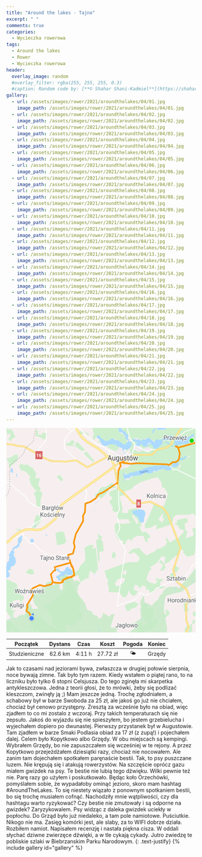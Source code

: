 ```yaml
---
title: "Around the lakes - Tajno"
excerpt: " "
comments: true
categories:
  - Wycieczka rowerowa
tags:
  - Around the lakes
  - Rower  
  - Wycieczka rowerowa
header:
  overlay_image: random
  #overlay_filter: rgba(255, 255, 255, 0.3)
  #caption: Random code by: [**© Shahar Shani-Kadmiel**](https://shaharkadmiel.github.io)"
gallery:
  - url: /assets/images/rower/2021/aroundthelakes/04/01.jpg
    image_path: /assets/images/rower/2021/aroundthelakes/04/01.jpg
  - url: /assets/images/rower/2021/aroundthelakes/04/02.jpg
    image_path: /assets/images/rower/2021/aroundthelakes/04/02.jpg
  - url: /assets/images/rower/2021/aroundthelakes/04/03.jpg
    image_path: /assets/images/rower/2021/aroundthelakes/04/03.jpg
  - url: /assets/images/rower/2021/aroundthelakes/04/04.jpg
    image_path: /assets/images/rower/2021/aroundthelakes/04/04.jpg
  - url: /assets/images/rower/2021/aroundthelakes/04/05.jpg
    image_path: /assets/images/rower/2021/aroundthelakes/04/05.jpg
  - url: /assets/images/rower/2021/aroundthelakes/04/06.jpg
    image_path: /assets/images/rower/2021/aroundthelakes/04/06.jpg
  - url: /assets/images/rower/2021/aroundthelakes/04/07.jpg
    image_path: /assets/images/rower/2021/aroundthelakes/04/07.jpg
  - url: /assets/images/rower/2021/aroundthelakes/04/08.jpg
    image_path: /assets/images/rower/2021/aroundthelakes/04/08.jpg
  - url: /assets/images/rower/2021/aroundthelakes/04/09.jpg
    image_path: /assets/images/rower/2021/aroundthelakes/04/09.jpg
  - url: /assets/images/rower/2021/aroundthelakes/04/10.jpg
    image_path: /assets/images/rower/2021/aroundthelakes/04/10.jpg
  - url: /assets/images/rower/2021/aroundthelakes/04/11.jpg
    image_path: /assets/images/rower/2021/aroundthelakes/04/11.jpg
  - url: /assets/images/rower/2021/aroundthelakes/04/12.jpg
    image_path: /assets/images/rower/2021/aroundthelakes/04/12.jpg
  - url: /assets/images/rower/2021/aroundthelakes/04/13.jpg
    image_path: /assets/images/rower/2021/aroundthelakes/04/13.jpg
  - url: /assets/images/rower/2021/aroundthelakes/04/14.jpg
    image_path: /assets/images/rower/2021/aroundthelakes/04/14.jpg
  - url: /assets/images/rower/2021/aroundthelakes/04/15.jpg
    image_path: /assets/images/rower/2021/aroundthelakes/04/15.jpg
  - url: /assets/images/rower/2021/aroundthelakes/04/16.jpg
    image_path: /assets/images/rower/2021/aroundthelakes/04/16.jpg
  - url: /assets/images/rower/2021/aroundthelakes/04/17.jpg
    image_path: /assets/images/rower/2021/aroundthelakes/04/17.jpg
  - url: /assets/images/rower/2021/aroundthelakes/04/18.jpg
    image_path: /assets/images/rower/2021/aroundthelakes/04/18.jpg
  - url: /assets/images/rower/2021/aroundthelakes/04/19.jpg
    image_path: /assets/images/rower/2021/aroundthelakes/04/19.jpg
  - url: /assets/images/rower/2021/aroundthelakes/04/20.jpg
    image_path: /assets/images/rower/2021/aroundthelakes/04/20.jpg
  - url: /assets/images/rower/2021/aroundthelakes/04/21.jpg
    image_path: /assets/images/rower/2021/aroundthelakes/04/21.jpg
  - url: /assets/images/rower/2021/aroundthelakes/04/22.jpg
    image_path: /assets/images/rower/2021/aroundthelakes/04/22.jpg
  - url: /assets/images/rower/2021/aroundthelakes/04/23.jpg
    image_path: /assets/images/rower/2021/aroundthelakes/04/23.jpg
  - url: /assets/images/rower/2021/aroundthelakes/04/24.jpg
    image_path: /assets/images/rower/2021/aroundthelakes/04/24.jpg
  - url: /assets/images/rower/2021/aroundthelakes/04/25.jpg
    image_path: /assets/images/rower/2021/aroundthelakes/04/25.jpg
---
```

![mapka](/assets/images/rower/2021/aroundthelakes/04/mapka.png)

|Początek|Dystans|Czas|Koszt|Pogoda|Koniec|
|:---:|:---:|:---:|:---:|:---:|:---:|
|Studzieniczne|62.6 km|4:11 h|27.72 zł|🌤️|Grzędy|

Jak to czasami nad jeziorami bywa, zwłaszcza w drugiej połowie sierpnia, noce bywają zimne. Tak było tym razem. Kiedy wstałem o piątej rano, to na liczniku było tylko 6 stopni Celsjusza. Do tego zginęła mi skarpetka antykleszczowa. Jedna z teorii głosi, że to mrówki, żeby się podlizać kleszczom, zwinęły ją ;) Mam jeszcze jedną. Trochę zgłodniałem, a schabowy był w barze Swoboda za 25 zł, ale jakoś go już nie chciałem, chociaż był cenowo przystępny. Zresztą za wcześnie było na obiad, więc zjadłem to co mi zostalo z wczoraj. Przy takich temperaturach się nie zepsuło. Jakoś do wyjazdu się nie spieszyłem, bo jestem grzebielucha i wyjechałem dopiero po dwunastej. Pierwszy przystanek był w  Augustowie. Tam zjadłem w barze Smaki Podlasia obiad za 17 zł (z zupą!) i pojechałem dalej. Celem było Kopytkowo albo Grzędy. W obu miejscach są kempingi. Wybrałem Grzędy, bo nie zapuszczałem się wcześniej w te rejony. A przez Kopytkowo przejeżdżałem dziesiątki razy, chociaż nie nocowałem. Ale zanim tam dojechałem spotkałem paręnaście bestii. Tak, to psy puszczane luzem. Nie krępują się i atakują rowerzystów. Na szczęście oprócz gazu miałem gwizdek na psy. Te bestie nie lubią tego dźwięku. Wilki pewnie też nie. Parę razy go użyłem i poskutkowało. Będąc koło Orzechówki, pomyślałem sobie, że wypadałoby ominąć jezioro, skoro mam hashtag #AroundTheLakes. To się niestety wiązało z ponownym spotkaniem bestii, bo się trochę musiałem cofnąć. Nachodziły mnie wątpliwości, czy dla hashtagu warto ryzykować? Czy bestie nie zmutowały i są odporne na gwizdek? Zaryzykowalem. Psy widząc z daleka gwizdek uciekły w popłochu. Do Grząd było już niedaleko, a tam pole namiotowe. Puściutkie. Nikogo nie ma. Zasięg komórki jest, ale slaby, za to WIFI dobrze działa. Rozbiłem namiot. Napisałem recenzję i nastała piękna cisza. W oddali słychać dziwne zwierzęce dźwięki, a w tle cykają cykady. Jutro zwiedzę te pobliskie szlaki w Biebrzanskim Parku Narodowym.
{: .text-justify}
{% include gallery id="gallery" %}

